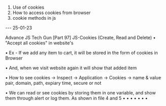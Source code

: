 1. Use of cookies
2. How to access cookies from browser
3. cookie methods in js

--- 25-01-23

Advance JS Tech Gun [Part 97] JS-Cookies (Create, Read and Delete)
• "Accept all cookies" in website's

• Ex - If we add any item to cart, it will be stored in the form of cookies in Browser

• And, when we visit website again it will show that added item

• How to see cookies -> Inspect -> Application -> Cookies -> name & value pair, domain,
path, expiary time, secure or not

• We can read or see cookies by storing them in one variable, and show them through alert or log them. As shown in file 4 and 5
•
•
•
•
•
•
•
